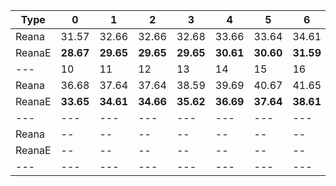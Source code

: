 | Type | 0 | 1 | 2 | 3 | 4 | 5 | 6 | 7 | 8 | 9 |
|---|---|---|---|---|---|---|---|---|---|---|
| Reana | 31.57 | 32.66 | 32.66 | 32.68 | 33.66 | 33.64 | 34.61 | 34.62 | 35.59 | 35.59 |
| ReanaE | **28.67** | **29.65** | **29.65** | **29.65** | **30.61** | **30.60** | **31.59** | **31.59** | **32.68** | **33.55** |
| --- | 10 | 11 | 12 | 13 | 14 | 15 | 16 | 17 | 18 | 19 |
| Reana | 36.68 | 37.64 | 37.64 | 38.59 | 39.69 | 40.67 | 41.65 | 42.62 | 43.57 | 44.47 |
| ReanaE | **33.65** | **34.61** | **34.66** | **35.62** | **36.69** | **37.64** | **38.61** | **39.60** | **40.69** | **41.64** |
| --- | --- | --- | --- | --- | --- | --- | --- | --- | --- | --- |
| Reana | -- | -- | -- | -- | -- | -- | -- | -- | -- | -- |
| ReanaE | -- | -- | -- | -- | -- | -- | -- | -- | -- | -- |
|---|---|---|---|---|---|---|---|---|---|---|
